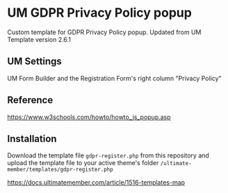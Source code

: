 # UM GDPR Privacy Policy popup
Custom template for GDPR Privacy Policy popup. Updated from UM Template version 2.6.1

## UM Settings
UM Form Builder and the Registration Form's right column "Privacy Policy"

## Reference
https://www.w3schools.com/howto/howto_js_popup.asp

## Installation
Download the template file <code>gdpr-register.php</code> from this repository and upload the template file to your active theme's folder  <code>/ultimate-member/templates/gdpr-register.php</code>

https://docs.ultimatemember.com/article/1516-templates-map
